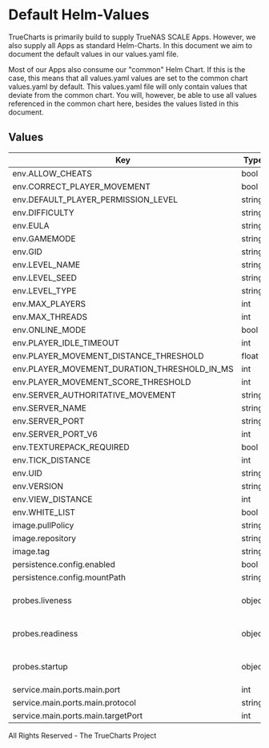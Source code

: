 # Default Helm-Values

TrueCharts is primarily build to supply TrueNAS SCALE Apps.
However, we also supply all Apps as standard Helm-Charts. In this document we aim to document the default values in our values.yaml file.

Most of our Apps also consume our "common" Helm Chart.
If this is the case, this means that all values.yaml values are set to the common chart values.yaml by default. This values.yaml file will only contain values that deviate from the common chart.
You will, however, be able to use all values referenced in the common chart here, besides the values listed in this document.

## Values

| Key | Type | Default | Description |
|-----|------|---------|-------------|
| env.ALLOW_CHEATS | bool | `false` |  |
| env.CORRECT_PLAYER_MOVEMENT | bool | `false` |  |
| env.DEFAULT_PLAYER_PERMISSION_LEVEL | string | `"member"` |  |
| env.DIFFICULTY | string | `"easy"` |  |
| env.EULA | string | `"TRUE"` |  |
| env.GAMEMODE | string | `"survival"` |  |
| env.GID | string | `"{{ .Values.podSecurityContext.fsGroup }}"` |  |
| env.LEVEL_NAME | string | `"Bedrock level"` |  |
| env.LEVEL_SEED | string | `""` |  |
| env.LEVEL_TYPE | string | `"DEFAULT"` |  |
| env.MAX_PLAYERS | int | `10` |  |
| env.MAX_THREADS | int | `8` |  |
| env.ONLINE_MODE | bool | `true` |  |
| env.PLAYER_IDLE_TIMEOUT | int | `30` |  |
| env.PLAYER_MOVEMENT_DISTANCE_THRESHOLD | float | `0.3` |  |
| env.PLAYER_MOVEMENT_DURATION_THRESHOLD_IN_MS | int | `500` |  |
| env.PLAYER_MOVEMENT_SCORE_THRESHOLD | int | `20` |  |
| env.SERVER_AUTHORITATIVE_MOVEMENT | string | `"server-auth"` |  |
| env.SERVER_NAME | string | `"TrueCharts Dedicated Server!"` |  |
| env.SERVER_PORT | string | `"{{ .Values.service.main.ports.main.targetPort }}"` |  |
| env.SERVER_PORT_V6 | int | `19133` |  |
| env.TEXTUREPACK_REQUIRED | bool | `false` |  |
| env.TICK_DISTANCE | int | `4` |  |
| env.UID | string | `"{{ .Values.security.PUID }}"` |  |
| env.VERSION | string | `"LATEST"` |  |
| env.VIEW_DISTANCE | int | `32` |  |
| env.WHITE_LIST | bool | `false` |  |
| image.pullPolicy | string | `"Always"` |  |
| image.repository | string | `"tccr.io/truecharts/minecraft-bedrock"` |  |
| image.tag | string | `"2022.1.0@sha256:63fbf9347350871633418621dcf46bde8d36b647ff1c6f24555aa1487bd62698"` |  |
| persistence.config.enabled | bool | `true` |  |
| persistence.config.mountPath | string | `"/data"` |  |
| probes.liveness | object | See below | Liveness probe configuration |
| probes.readiness | object | See below | Redainess probe configuration |
| probes.startup | object | See below | Startup probe configuration |
| service.main.ports.main.port | int | `19132` |  |
| service.main.ports.main.protocol | string | `"UDP"` |  |
| service.main.ports.main.targetPort | int | `19132` |  |

All Rights Reserved - The TrueCharts Project
